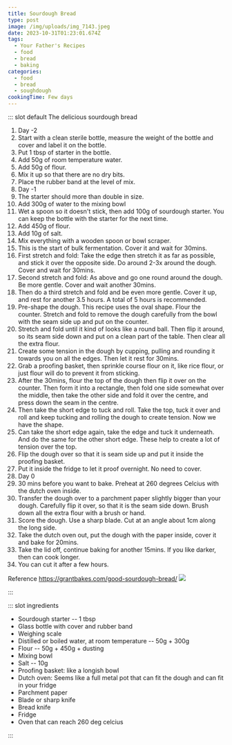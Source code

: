 ```yaml
---
title: Sourdough Bread
type: post
image: /img/uploads/img_7143.jpeg
date: 2023-10-31T01:23:01.674Z
tags:
  - Your Father's Recipes
  - food
  - bread
  - baking
categories:
  - food
  - bread
  - soughdough
cookingTime: Few days
---
```

::: slot default
The delicious sourdough bread

<!-- more -->

1. Day -2
2. Start with a clean sterile bottle, measure the weight of the bottle and cover and label it on the bottle. 
3. Put 1 tbsp of starter in the bottle.
4. Add 50g of room temperature water. 
5. Add 50g of flour.
6. Mix it up so that there are no dry bits. 
7. Place the rubber band at the level of mix.
8. Day -1
9. The starter should more than double in size.
10. Add 300g of water to the mixing bowl
11. Wet a spoon so it doesn't stick, then add 100g of sourdough starter. You can keep the bottle with the starter for the next time.
12. Add 450g of flour. 
13. Add 10g of salt.
14. Mix everything with a wooden spoon or bowl scraper.
15. This is the start of bulk fermentation. Cover it and wait for 30mins.
16. First stretch and fold: Take the edge then stretch it as far as possible, and stick it over the opposite side. Do around 2-3x around the dough. Cover and wait for 30mins.
17. Second stretch and fold: As above and go one round around the dough. Be more gentle. Cover and wait another 30mins.
18. Then do a third stretch and fold and be even more gentle. Cover it up, and rest for another 3.5 hours. A total of 5 hours is recommended.
19. Pre-shape the dough. This recipe uses the oval shape. Flour the counter. Stretch and fold to remove the dough carefully from the bowl with the seam side up and put on the counter.
20. Stretch and fold until it kind of looks like a round ball. Then flip it around, so its seam side down and put on a clean part of the table. Then clear all the extra flour.
21. Create some tension in the dough by cupping, pulling and rounding it towards you on all the edges. Then let it rest for 30mins.
22. Grab a proofing basket, then sprinkle course flour on it, like rice flour, or just flour will do to prevent it from sticking. 
23. After the 30mins, flour the top of the dough then flip it over on the counter. Then form it into a rectangle, then fold one side somewhat over the middle, then take the other side and fold it over the centre, and press down the seam in the centre.
24. Then take the short edge to tuck and roll. Take the top, tuck it over and roll and keep tucking and rolling the dough to create tension. Now we have the shape.
25. Can take the short edge again, take the edge and tuck it underneath. And do the same for the other short edge. These help to create a lot of tension over the top.
26. Flip the dough over so that it is seam side up and put it inside the proofing basket.
27. Put it inside the fridge to let it proof overnight. No need to cover.
28. Day 0
29. 30 mins before you want to bake. Preheat at 260 degrees Celcius with the dutch oven inside.
30. Transfer the dough over to a parchment paper slightly bigger than your dough. Carefully flip it over, so that it is the seam side down. Brush down all the extra flour with a brush or hand.
31. Score the dough. Use a sharp blade.  Cut at an angle about 1cm along the long side.
32. Take the dutch oven out, put the dough with the paper inside, cover it and bake for 20mins.
33. Take the lid off, continue baking for another 15mins. If you like darker, then can cook longer.
34. You can cut it after a few hours. 

Reference https://grantbakes.com/good-sourdough-bread/
![](/img/uploads/img_7133.jpeg)

:::

::: slot ingredients

* Sourdough starter -- 1 tbsp
* Glass bottle with cover and rubber band
* Weighing scale
* Distilled or boiled water, at room temperature -- 50g + 300g
* Flour -- 50g + 450g + dusting
* Mixing bowl
* Salt -- 10g
* Proofing basket: like a longish bowl
* Dutch oven: Seems like a full metal pot that can fit the dough and can fit in your fridge
* Parchment paper
* Blade or sharp knife
* Bread knife
* Fridge
* Oven that can reach 260 deg celcius

:::